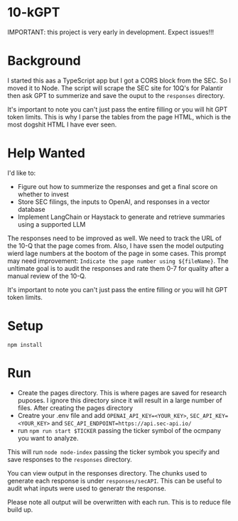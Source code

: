 # 10-kGPT

IMPORTANT: this project is very early in development. Expect issues!!!

# Background
I started this aas a TypeScript app but I got a CORS block from the SEC.
So I moved it to Node. The script will scrape the SEC site for 10Q's for Palantir
then ask GPT to summerize and save the ouput to the `responses` directory.

It's important to note you can't just pass the entire filling or you will hit GPT token limits.
This is why I parse the tables from the page HTML, which is the most dogshit HTML I have ever seen.

# Help Wanted
I'd like to: 
- Figure out how to summerize the responses and get a final score on whether to invest
- Store SEC filings, the inputs to OpenAI, and responses in a vector database
- Implement LangChain or Haystack to generate and retrieve summaries using a supported LLM

The responses need to be improved as well. We need to track the URL of the 10-Q that the page comes from. Also, I have ssen the model outputing wierd lage numbers at the bootom of the page in some cases. This prompt may need improvement: `Indicate the page number using ${fileName}`. The unltimate goal is to audit the responses and rate them 0-7 for quality after a manual review of the 10-Q.

It's important to note you can't just pass the entire filling or you will hit GPT token limits.

# Setup
`npm install`

# Run
- Create the pages directory. This is where pages are saved for research puposes. I ignore this directory since it will result in a large number of files. After creating the pages directory 
- Creatre your .env file and add `OPENAI_API_KEY=<YOUR_KEY>`, `SEC_API_KEY=<YOUR_KEY>` and `SEC_API_ENDPOINT=https://api.sec-api.io/`
- run `npm run start $TICKER` passing the ticker symbol of the ocmpany you want to analyze.

This will run `node node-index` passing the ticker symbok you specify and save responses to the `responses` directory. 

You can view output in the responses directory. The chunks used to generate each response is under 
`responses/secAPI`. This can be useful to audit what inputs were used to generatr the response. 

Please note all output will be overwritten with each run. This is to reduce file build up.